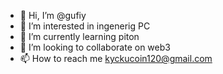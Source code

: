 - 👋 Hi, I’m @gufiy
- 👀 I’m interested in ingenerig PC
- 🌱 I’m currently learning piton
- 💞️ I’m looking to collaborate on web3
- 📫 How to reach me kyckucoin120@gmail.com

<!---
gufiy/gufiy is a ✨ special ✨ repository because its `README.md` (this file) appears on your GitHub profile.
You can click the Preview link to take a look at your changes.
--->
